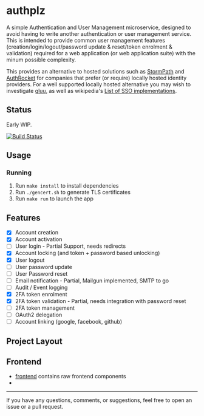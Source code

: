 # authplz

A simple Authentication and User Management microservice, designed to avoid having to write another authentication or user management service.  
This is intended to provide common user management features (creation/login/logout/password update & reset/token enrolment & validation) required for a web application (or web application suite) with the minum possible complexity.  

This provides an alternative to hosted solutions such as [StormPath](https://stormpath.com/) and [AuthRocket](https://authrocket.com/) for companies that prefer (or require) locally hosted identity providers. For a well supported locally hosted alternative you may wish to investigate [gluu](https://www.gluu.org), as well as wikipedia's [List of SSO implementations](https://en.wikipedia.org/wiki/List_of_single_sign-on_implementations).  

## Status

Early WIP.

[![Build Status](https://travis-ci.com/ryankurte/authplz.svg?token=s4CML2iJ2hd54vvqz5FP&branch=master)](https://travis-ci.com/ryankurte/authplz)

## Usage

### Running
1. Run `make install` to install dependencies
2. Run `./gencert.sh` to generate TLS certificates
3. Run `make run` to launch the app

## Features

- [X] Account creation
- [X] Account activation
- [ ] User login - Partial Support, needs redirects
- [X] Account locking (and token + password based unlocking)
- [X] User logout
- [ ] User password update
- [ ] User Password reset
- [ ] Email notification - Partial, Mailgun implemented, SMTP to go
- [ ] Audit / Event logging
- [X] 2FA token enrolment
- [X] 2FA token validation - Partial, needs integration with password reset
- [ ] 2FA token management
- [ ] OAuth2 delegation
- [ ] Account linking (google, facebook, github)

## Project Layout

## Frontend

- [frontend](frontend) contains raw frontend components
- 

------

If you have any questions, comments, or suggestions, feel free to open an issue or a pull request.
